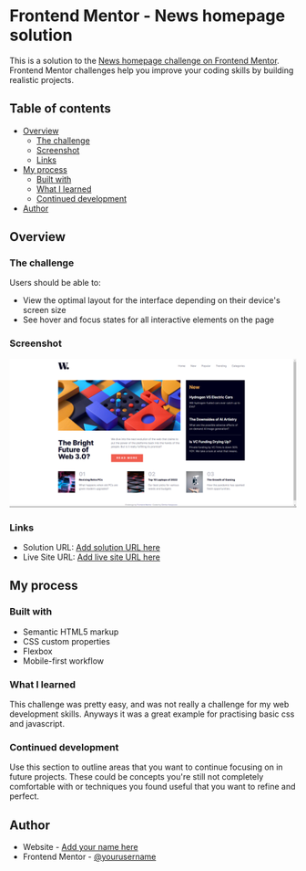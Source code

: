 # Frontend Mentor - News homepage solution

This is a solution to the [News homepage challenge on Frontend Mentor](https://www.frontendmentor.io/challenges/news-homepage-H6SWTa1MFl). Frontend Mentor challenges help you improve your coding skills by building realistic projects.

## Table of contents

- [Overview](#overview)
  - [The challenge](#the-challenge)
  - [Screenshot](#screenshot)
  - [Links](#links)
- [My process](#my-process)
  - [Built with](#built-with)
  - [What I learned](#what-i-learned)
  - [Continued development](#continued-development)
- [Author](#author)

## Overview

### The challenge

Users should be able to:

- View the optimal layout for the interface depending on their device's screen size
- See hover and focus states for all interactive elements on the page

### Screenshot

![](./screenshot.png)

### Links

- Solution URL: [Add solution URL here](https://www.frontendmentor.io/solutions/responsive-news-homepage-cLM07g7OIZ)
- Live Site URL: [Add live site URL here](https://dk-news-homepage.netlify.app/)

## My process

### Built with

- Semantic HTML5 markup
- CSS custom properties
- Flexbox
- Mobile-first workflow

### What I learned

This challenge was pretty easy, and was not really a challenge for my web development skills. Anyways it was a great example for practising basic css and javascript.

### Continued development

Use this section to outline areas that you want to continue focusing on in future projects. These could be concepts you're still not completely comfortable with or techniques you found useful that you want to refine and perfect.

## Author

- Website - [Add your name here](https://dimitark.com)
- Frontend Mentor - [@yourusername](https://www.frontendmentor.io/profile/DimitarK13)
